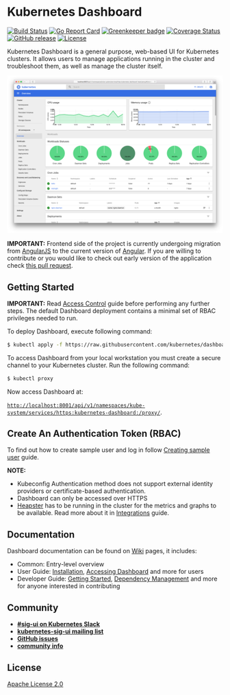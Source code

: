 # Kubernetes Dashboard

[![Build Status](https://travis-ci.org/kubernetes/dashboard.svg?branch=master)](https://travis-ci.org/kubernetes/dashboard)
[![Go Report Card](https://goreportcard.com/badge/github.com/kubernetes/dashboard)](https://goreportcard.com/report/github.com/kubernetes/dashboard)
[![Greenkeeper badge](https://badges.greenkeeper.io/kubernetes/dashboard.svg)](https://greenkeeper.io/)
[![Coverage Status](https://codecov.io/github/kubernetes/dashboard/coverage.svg?branch=master)](https://codecov.io/github/kubernetes/dashboard?branch=master)
[![GitHub release](https://img.shields.io/github/release/kubernetes/dashboard.svg)](https://github.com/kubernetes/dashboard/releases/latest)
[![License](https://img.shields.io/badge/License-Apache%202.0-blue.svg)](https://github.com/kubernetes/dashboard/blob/master/LICENSE)

Kubernetes Dashboard is a general purpose, web-based UI for Kubernetes clusters. It allows users to manage applications running in the cluster and troubleshoot them, as well as manage the cluster itself.

![Dashboard UI workloads page](docs/dashboard-ui.png)

**IMPORTANT:** Frontend side of the project is currently undergoing migration from [AngularJS](https://angularjs.org/) to the current version of [Angular](https://angular.io/). If you are willing to contribute or you would like to check out early version of the application check [this pull request](https://github.com/kubernetes/dashboard/pull/2727).

## Getting Started

**IMPORTANT:** Read [Access Control](
https://github.com/kubernetes/dashboard/wiki/Access-control) guide before performing any further steps. The default Dashboard deployment contains a minimal set of RBAC privileges needed to run.

To deploy Dashboard, execute following command:

```sh
$ kubectl apply -f https://raw.githubusercontent.com/kubernetes/dashboard/master/src/deploy/recommended/kubernetes-dashboard.yaml
```

To access Dashboard from your local workstation you must create a secure channel to your Kubernetes cluster. Run the following command:

```sh
$ kubectl proxy
```
Now access Dashboard at:

[`http://localhost:8001/api/v1/namespaces/kube-system/services/https:kubernetes-dashboard:/proxy/`](
http://localhost:8001/api/v1/namespaces/kube-system/services/https:kubernetes-dashboard:/proxy/).

## Create An Authentication Token (RBAC)
To find out how to create sample user and log in follow [Creating sample user](https://github.com/kubernetes/dashboard/wiki/Creating-sample-user) guide.

**NOTE:**
* Kubeconfig Authentication method does not support external identity providers or certificate-based authentication. 
* Dashboard can only be accessed over HTTPS
* [Heapster](https://github.com/kubernetes/heapster/) has to be running in the cluster for the metrics
and graphs to be available. Read more about it in [Integrations](
https://github.com/kubernetes/dashboard/wiki/Integrations) guide.

## Documentation

Dashboard documentation can be found on [Wiki](https://github.com/kubernetes/dashboard/wiki) pages, it includes:

* Common: Entry-level overview
* User Guide: [Installation](https://github.com/kubernetes/dashboard/wiki/Installation), [Accessing Dashboard](
https://github.com/kubernetes/dashboard/wiki/Accessing-dashboard) and more for users
* Developer Guide: [Getting Started](https://github.com/kubernetes/dashboard/wiki/Getting-started), [Dependency
Management](https://github.com/kubernetes/dashboard/wiki/Dependency-management) and more for anyone interested in
contributing

## Community

* [**#sig-ui on Kubernetes Slack**](https://kubernetes.slack.com)
* [**kubernetes-sig-ui mailing list** ](https://groups.google.com/forum/#!forum/kubernetes-sig-ui)
* [**GitHub issues**](https://github.com/kubernetes/dashboard/issues)
* [**community info**](https://github.com/kubernetes/community/tree/master/sig-ui)

## License

[Apache License 2.0](https://github.com/kubernetes/dashboard/blob/master/LICENSE)
